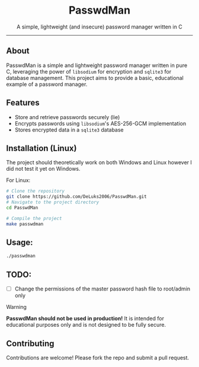 <h1 align="center"> <b>PasswdMan</b> </h1>
<p align="center">A simple, lightweight (and insecure) password manager written in C</p>

---

## About
PasswdMan is a simple and lightweight password manager written in pure C, leveraging the power of `libsodium` for encryption and `sqlite3` for database management. This project aims to provide a basic, educational example of a password manager.

## Features
- Store and retrieve passwords securely (lie)
- Encrypts passwords using `libsodium`'s AES-256-GCM implementation
- Stores encrypted data in a `sqlite3` database 

## Installation (Linux)

The project should theoretically work on both Windows and Linux however I did not test it yet on Windows.

For Linux:
```bash
# Clone the repository
git clone https://github.com/DeLuks2006/PasswdMan.git
# Navigate to the project directory
cd PasswdMan

# Compile the project
make passwdman
```

## Usage:
```bash
./passwdman
```
## TODO:
- [ ] Change the permissions of the master password hash file to root/admin only

> [!WARNING]
> **PasswdMan should not be used in production!** It is intended for educational purposes only and is not designed to be fully secure.

## Contributing
Contributions are welcome! Please fork the repo and submit a pull request.
